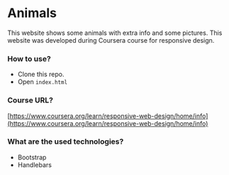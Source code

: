 # Animals
This website shows some animals with extra info and some pictures. This website was developed during Coursera course for responsive design.

### How to use?
- Clone this repo.
- Open `index.html`

### Course URL?
[https://www.coursera.org/learn/responsive-web-design/home/info](https://www.coursera.org/learn/responsive-web-design/home/info)

### What are the used technologies?
- Bootstrap
- Handlebars